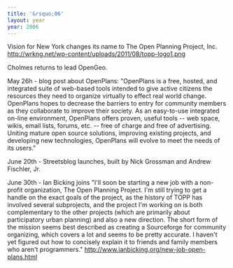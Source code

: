 ```yaml
---
title: '&rsquo;06'
layout: year
year: 2006
---
```



Vision for New York changes its name to The Open Planning Project, Inc. http://wrkng.net/wp-content/uploads/2011/08/topp-logo1.png

Cholmes returns to lead OpenGeo.

May 26h - blog post about OpenPlans: "OpenPlans is a free, hosted, and integrated suite of web-based tools intended to give active citizens the resources they need to organize virtually to effect real world change.   OpenPlans hopes to decrease the barriers to entry for community members as they collaborate to improve their society.  As an easy-to-use integrated on-line environment, OpenPlans offers proven, useful tools -- web space, wikis, email lists, forums, etc. -- free of charge and free of advertising.  Uniting mature open source solutions, improving existing projects, and developing new technologies, OpenPlans will evolve to meet the needs of its users."

June 20th - Streetsblog launches, built by Nick Grossman and Andrew Fischler, Jr.

June 30th - Ian Bicking joins "I'll soon be starting a new job with a non-profit organization, The Open Planning Project. I'm still trying to get a handle on the exact goals of the project, as the history of TOPP has involved several subprojects, and the project I'm working on is both complementary to the other projects (which are primarily about participatory urban planning) and also a new direction. The short form of the mission seems best described as creating a Sourceforge for community organizing, which covers a lot and seems to be pretty accurate. I haven't yet figured out how to concisely explain it to friends and family members who aren't programmers." http://www.ianbicking.org/new-job-open-plans.html
